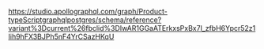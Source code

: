 https://studio.apollographql.com/graph/Product-typeScriptgraphqlpostgres/schema/reference?variant%3Dcurrent%26fbclid%3DIwAR1GGaATErkxsPxBx7l_zfbH6Ypcr52z1Iih9hFX3BJPh5nF4YrCSazHKqU

